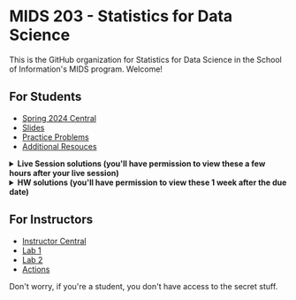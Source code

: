 # MIDS 203 - Statistics for Data Science

This is the GitHub organization for Statistics for Data Science in the School of Information's MIDS program. Welcome! 

## For Students 

- [Spring 2024 Central](https://github.com/mids-w203/spring_2024_central)
- [Slides](https://github.com/mids-w203/slides)
- [Practice Problems](https://github.com/mids-w203/practice_problems)
- [Additional Resouces](https://github.com/mids-w203/additional-resources)

<details closed>
  <summary><b>Live Session solutions (you'll have permission to view these a few hours after your live session)</b></summary>

>- [LS-1](https://github.com/mids-w203/unit_01_ls_sol)
>- [LS-2](https://github.com/mids-w203/unit_02_ls_sol)
>- [LS-3](https://github.com/mids-w203/unit_03_ls_sol)
>- [LS-4](https://github.com/mids-w203/unit_04_ls_sol)
>- [LS-5](https://github.com/mids-w203/unit_05_ls_sol)
>- [LS-6](https://github.com/mids-w203/unit_06_ls_sol)
>- [LS-7](https://github.com/mids-w203/unit_07_ls_sol)
>- [LS-8](https://github.com/mids-w203/unit_08_ls_sol)
>- [LS-9](https://github.com/mids-w203/unit_09_ls_sol)
>- [LS-10](https://github.com/mids-w203/unit_10_ls_sol)
>- [LS-11](https://github.com/mids-w203/unit_11_ls_sol)
>- [LS-12](https://github.com/mids-w203/unit_12_ls_sol)
>- [LS-13](https://github.com/mids-w203/unit_13_ls_sol)

</details>

<details closed>
  <summary><b>HW solutions (you'll have permission to view these 1 week after the due date)</b></summary>

>- [HW-1](https://github.com/mids-w203/unit_01_hw_sol)
>- [HW-2](https://github.com/mids-w203/unit_02_hw_sol)
>- [HW-3](https://github.com/mids-w203/unit_03_hw_sol)
>- [HW-5](https://github.com/mids-w203/unit_05_hw_sol)
>- [HW-7](https://github.com/mids-w203/unit_07_hw_sol)
>- [HW-9](https://github.com/mids-w203/unit_09_hw_sol)
>- [HW-10](https://github.com/mids-w203/unit_10_hw_sol)
>- [HW-11](https://github.com/mids-w203/unit_11_hw_sol)
>- [HW-12](https://github.com/mids-w203/unit_12_hw_sol)

</details>



## For Instructors 

- [Instructor Central](https://github.com/mids-w203/instructor_central)
- [Lab 1](https://github.com/mids-w203/lab_1)
- [Lab 2](https://github.com/mids-w203/lab_2)
- [Actions](https://github.com/mids-w203/release-action)
  
Don't worry, if you're a student, you don't have access to the secret stuff. 

